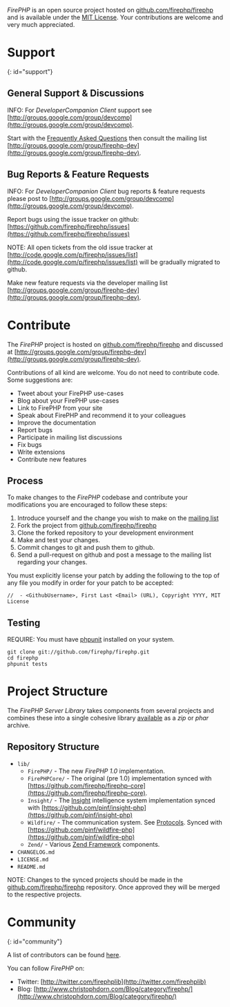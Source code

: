 
*FirePHP* is an open source project hosted on [github.com/firephp/firephp](https://github.com/firephp/firephp) 
and is available under the [MIT License](http://github.com/cadorn/firephp-libs/blob/master/programs/standalone/LICENSE).
Your contributions are welcome and very much appreciated.

Support
=======
{: id="support"}

General Support & Discussions
-----------------------------

INFO: For *DeveloperCompanion Client* support see [http://groups.google.com/group/devcomp](http://groups.google.com/group/devcomp).

Start with the [Frequently Asked Questions](FAQ) then consult the mailing list 
[http://groups.google.com/group/firephp-dev](http://groups.google.com/group/firephp-dev).


Bug Reports & Feature Requests
------------------------------

INFO: For *DeveloperCompanion Client* bug reports & feature requests please post to [http://groups.google.com/group/devcomp](http://groups.google.com/group/devcomp).

Report bugs using the issue tracker on github: [https://github.com/firephp/firephp/issues](https://github.com/firephp/firephp/issues)

NOTE: All open tickets from the old issue tracker at 
[http://code.google.com/p/firephp/issues/list](http://code.google.com/p/firephp/issues/list) will be
gradually migrated to github.

Make new feature requests via the developer mailing list [http://groups.google.com/group/firephp-dev](http://groups.google.com/group/firephp-dev).


Contribute
==========

The *FirePHP* project is hosted on [github.com/firephp/firephp](https://github.com/firephp/firephp) and discussed
at [http://groups.google.com/group/firephp-dev](http://groups.google.com/group/firephp-dev).

Contributions of all kind are welcome. You do not need to contribute code. Some suggestions are:

  * Tweet about your FirePHP use-cases
  * Blog about your FirePHP use-cases
  * Link to FirePHP from your site
  * Speak about FirePHP and recommend it to your colleagues
  * Improve the documentation
  * Report bugs
  * Participate in mailing list discussions
  * Fix bugs
  * Write extensions
  * Contribute new features

Process
-------

To make changes to the *FirePHP* codebase and contribute your modifications you are encouraged to follow these steps:

  1. Introduce yourself and the change you wish to make on the [mailing list](https://github.com/firephp/firephp)
  1. Fork the project from [github.com/firephp/firephp](https://github.com/firephp/firephp)
  2. Clone the forked repository to your development environment
  4. Make and test your changes.
  5. Commit changes to git and push them to github.
  6. Send a pull-request on github and post a message to the mailing list regarding your changes.

You must explicitly license your patch by adding the following to the top of any file you modify in order for your patch to be accepted:

    //  - <GithubUsername>, First Last <Email> (URL), Copyright YYYY, MIT License

Testing
-------

REQUIRE: You must have [phpunit](https://github.com/sebastianbergmann/phpunit/) installed on your system.

    git clone git://github.com/firephp/firephp.git
    cd firephp
    phpunit tests


Project Structure
=================

The *FirePHP Server Library* takes components from several projects and combines these into a single 
cohesive library [available](Install) as a *zip* or *phar* archive.

Repository Structure
--------------------

  * `lib/`
    * `FirePHP/` - The new *FirePHP 1.0* implementation.
    * `FirePHPCore/` - The original (pre 1.0) implementation synced with [https://github.com/firephp/firephp-core](https://github.com/firephp/firephp-core).
    * `Insight/` - The [Insight](Insight) intelligence system implementation synced with [https://github.com/pinf/insight-php](https://github.com/pinf/insight-php)
    * `Wildfire/` - The communication system. See [Protocols](Protocols). Synced with [https://github.com/pinf/wildfire-php](https://github.com/pinf/wildfire-php)
    * `Zend/` - Various [Zend Framework](http://framework.zend.com/) components.
  * `CHANGELOG.md`
  * `LICENSE.md`
  * `README.md`

NOTE: Changes to the synced projects should be made in the [github.com/firephp/firephp](https://github.com/firephp/firephp) 
repository. Once approved they will be merged to the respective projects.


Community
=========
{: id="community"}

A list of contributors can be found [here](https://github.com/firephp/firephp/blob/master/package.json).

You can follow *FirePHP* on:

  * Twitter: [http://twitter.com/firephplib](http://twitter.com/firephplib)
  * Blog: [http://www.christophdorn.com/Blog/category/firephp/](http://www.christophdorn.com/Blog/category/firephp/)
